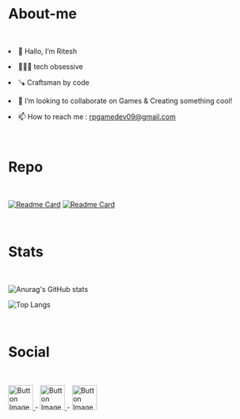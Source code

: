 # About-me
<br>
<p><li>👋 Hallo, I’m Ritesh</li></p>
<p><li>🧑🏻‍💻 tech obsessive</li></p>
<p><li>🪚 Craftsman by code</li></p>
<p><li>💞️ I’m looking to collaborate on Games & Creating something cool!</li></p>
<p><li>📫 How to reach me : <a href="https://chat.openai.com/"> rpgamedev09@gmail.com</a></li></p>
</br>


# Repo
<br>

[![Readme Card](https://github-readme-stats.vercel.app/api/pin/?username=Ambitious-Soul&repo=ShooterEnemyAi-)](https://github.com/anuraghazra/github-readme-stats)
[![Readme Card](https://github-readme-stats.vercel.app/api/pin/?username=Ambitious-Soul&repo=Ship-Shooting-Stratagy-Game)](https://github.com/anuraghazra/github-readme-stats)

</br>


# Stats
<br>

![Anurag's GitHub stats](https://github-readme-stats.vercel.app/api?username=anuraghazra&show_icons=true&bg_color=00000000)

![Top Langs](https://github-readme-stats.vercel.app/api/top-langs/?username=anuraghazra&layout=compact)
 

</br>



# Social
<br>

 <a href="https://chat.openai.com/"><t>
    <img src="https://cdn-icons-png.flaticon.com/128/3256/3256013.png" alt="Button Image" width = "50" hight="50"></t>
  </a> <t> - </t>  <a href="https://chat.openai.com/"><t>
    <img src="https://cdn-icons-png.flaticon.com/128/3955/3955027.png" alt="Button Image" width = "50" hight="50"></t>
  </a>  <t> - </t> <a href="https://chat.openai.com/"><t>
    <img src="https://cdn-icons-png.flaticon.com/128/2335/2335349.png" alt="Button Image" width = "50" hight="70"></t>
  </a>

</br>
